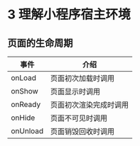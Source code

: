 # 3 理解小程序宿主环境

## 页面的生命周期

| 事件     | 介绍                   |
| -------- | ---------------------- |
| onLoad   | 页面初次加载时调用     |
| onShow   | 页面显示时调用         |
| onReady  | 页面初次渲染完成时调用 |
| onHide   | 页面不可见时调用       |
| onUnload | 页面销毁回收时调用     |


